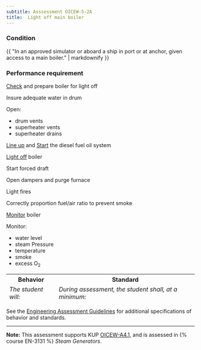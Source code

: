 ```yaml
---
subtitle: Asssessment OICEW-5-2A
title:  Light off main boiler
---
```




### Condition

{{ "In an approved simulator or aboard a ship in port or at anchor, given access to a main boiler." | markdownify }}

### Performance requirement 

<table width='100%' class='Guidelines'>
 <thead>
 <tr>
     <th class='thirty'>Behavior</th>
     <th class='seventy'>Standard</th>
 </tr>
 <tr>
     <td><em>The student will:</em></td>
     <td><em>During assessment, the student shall, at a minimum:</em></td>
 </tr>
 </thead>
 <tbody>


<!--rowstart-->

[Check](guidelines#check) and prepare boiler for light off

<!--cellbreak-->

Insure adequate water in drum

Open:

  * drum vents
  * superheater vents
  * superheater drains

<!--rowend-->


<!--rowstart-->

[Line up](guidelines#lineup) and [Start](guidelines#start) the diesel fuel oil system

<!--cellbreak-->



<!--rowend-->


<!--rowstart-->

[Light off](guidelines#start) boiler

<!--cellbreak-->

Start forced draft

Open dampers and purge furnace

Light fires

Correctly proportion fuel/air ratio to prevent smoke

<!--rowend-->


<!--rowstart-->

[Monitor](guidelines#monitor) boiler

<!--cellbreak-->

Monitor:

  * water level
  * steam Pressure
  * temperature
  * smoke
  * excess O<sub>2<sub>

<!--rowend-->


 </tbody>
 </table>



See the [Engineering Assessment Guidelines](guidelines) for additional specifications of behavior and standards.


*****

**Note:** This assessment supports KUP [OICEW-A4.1]({{site.baseurl}}/tables/31.html#OICEW-A4.1), and is assessed in  {% course  EN-3131 %}  *Steam Generators*. 

